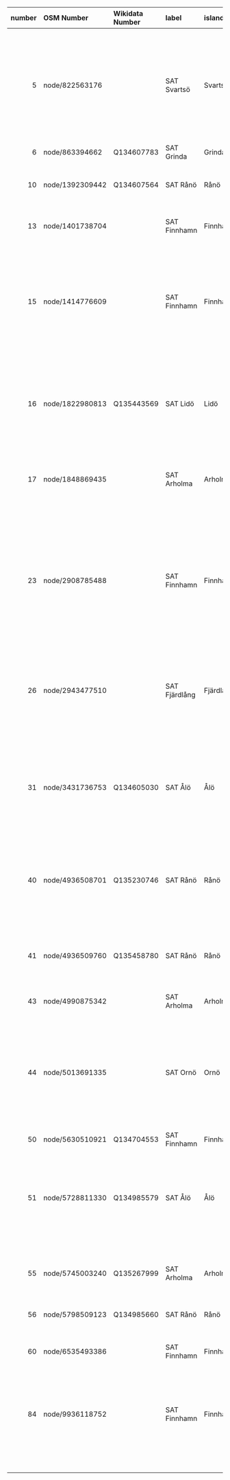 |   number | OSM Number      | Wikidata Number   | label         | island    | access   | drinking_water   | note                                                                                            | note:en                                                                            | operator            | operator:wikidata   | contact_url   | contact_phone   | wikimedia_commons                      | image                                                                                                                                                                                     | image:license   | image:license:wikidata   | check_date   | start_date   | osm_notes_nearby                                                                                                         | osm_note_ids   | osm_note_links                             | fixme                                                                                                                                            |
|---------:|:----------------|:------------------|:--------------|:----------|:---------|:-----------------|:------------------------------------------------------------------------------------------------|:-----------------------------------------------------------------------------------|:--------------------|:--------------------|:--------------|:----------------|:---------------------------------------|:------------------------------------------------------------------------------------------------------------------------------------------------------------------------------------------|:----------------|:-------------------------|:-------------|:-------------|:-------------------------------------------------------------------------------------------------------------------------|:---------------|:-------------------------------------------|:-------------------------------------------------------------------------------------------------------------------------------------------------|
|        5 | node/822563176  |                   | SAT Svartsö   | Svartsö   |          |                  |                                                                                                 |                                                                                    |                     |                     |               |                 |                                        |                                                                                                                                                                                           |                 |                          |              |              | Fungerar detta dricksvatten 2025 https://www.openstreetmap.org/node/822563176                                            | 4874294        | https://www.openstreetmap.org/note/4874294 | saknar drinking_water-tag; saknar access; saknar bild; saknar operator; saknar länk till Wikidata; saknar check_date; kolla närliggande OSM Note |
|        6 | node/863394662  | Q134607783        | SAT Grinda    | Grinda    | yes      | yes              |                                                                                                 |                                                                                    |                     |                     |               |                 |                                        | https://upload.wikimedia.org/wikipedia/commons/3/3f/SAT_Grinda_camping_vattenpump.jpg                                                                                                     | CC-0            | Q6938433                 | 2025-03-23   |              |                                                                                                                          |                |                                            | saknar operator                                                                                                                                  |
|       10 | node/1392309442 | Q134607564        | SAT Rånö      | Rånö      |          |                  |                                                                                                 |                                                                                    |                     |                     |               |                 |                                        | https://upload.wikimedia.org/wikipedia/commons/b/b9/SAT_R%C3%A5n%C3%B6_vandring_2025_04_09.jpg                                                                                            | CC-0            |                          | 2025-08-02   |              |                                                                                                                          |                |                                            | saknar drinking_water-tag; saknar access; saknar operator                                                                                        |
|       13 | node/1401738704 |                   | SAT Finnhamn  | Finnhamn  | yes      | yes              |                                                                                                 |                                                                                    |                     |                     |               |                 |                                        | https://upload.wikimedia.org/wikipedia/commons/thumb/b/b9/SAT_Finnhamn_camp_site_water_02.jpg/1536px-SAT_Finnhamn_camp_site_water_02.jpg                                                  | CC-0            |                          | 2025-08-10   |              |                                                                                                                          |                |                                            | saknar operator; saknar länk till Wikidata                                                                                                       |
|       15 | node/1414776609 |                   | SAT Finnhamn  | Finnhamn  |          |                  |                                                                                                 |                                                                                    |                     |                     |               |                 |                                        |                                                                                                                                                                                           |                 |                          |              |              | Vad är status på denna pump? Jag har tagit kort på dricksvattenpumparna och lagt upp dom på Wikicommons men missat denna | 4720705        | https://www.openstreetmap.org/note/4720705 | saknar drinking_water-tag; saknar access; saknar bild; saknar operator; saknar länk till Wikidata; saknar check_date; kolla närliggande OSM Note |
|          |                 |                   |               |           |          |                  |                                                                                                 |                                                                                    |                     |                     |               |                 |                                        |                                                                                                                                                                                           |                 |                          |              |              |                                                                                                                          |                |                                            |                                                                                                                                                  |
|          |                 |                   |               |           |          |                  |                                                                                                 |                                                                                    |                     |                     |               |                 |                                        |                                                                                                                                                                                           |                 |                          |              |              | https://commons.wikimedia.org/wiki/Category:SAT_Finnhamn_drinking_water                                                  |                |                                            |                                                                                                                                                  |
|       16 | node/1822980813 | Q135443569        | SAT Lidö      | Lidö      | yes      |                  |                                                                                                 |                                                                                    |                     |                     |               |                 |                                        |                                                                                                                                                                                           |                 |                          |              |              |                                                                                                                          |                |                                            | saknar drinking_water-tag; saknar bild; saknar operator; saknar check_date                                                                       |
|       17 | node/1848869435 |                   | SAT Arholma   | Arholma   |          |                  |                                                                                                 |                                                                                    |                     |                     |               |                 |                                        |                                                                                                                                                                                           |                 |                          |              |              |                                                                                                                          | 4872169        | https://www.openstreetmap.org/note/4872169 | saknar drinking_water-tag; saknar access; saknar bild; saknar operator; saknar länk till Wikidata; saknar check_date                             |
|       23 | node/2908785488 |                   | SAT Finnhamn  | Finnhamn  |          |                  |                                                                                                 |                                                                                    |                     |                     |               |                 |                                        |                                                                                                                                                                                           |                 |                          |              |              | Need to check drinking water access...                                                                                   | 4917193        | https://www.openstreetmap.org/note/4917193 | saknar drinking_water-tag; saknar access; saknar bild; saknar operator; saknar länk till Wikidata; saknar check_date; kolla närliggande OSM Note |
|       26 | node/2943477510 |                   | SAT Fjärdlång | Fjärdlång | yes      | unknown          | måste bekräftas                                                                                 |                                                                                    |                     |                     |               |                 |                                        | https://upload.wikimedia.org/wikipedia/commons/2/21/SAT_Fj%C3%A4rdl%C3%A5ng_2025_april_vattenkran_och_toalett.jpg                                                                         | CC-0            | Q6938433                 |              |              | Vatten kran och torrdass                                                                                                 | 4718793        | https://www.openstreetmap.org/note/4718793 | dricksvatten ej testat / unknown; saknar operator; saknar länk till Wikidata; saknar check_date; kolla närliggande OSM Note                      |
|       31 | node/3431736753 | Q134605030        | SAT Ålö       | Ålö       | yes      |                  | Drickbart vatten Ta gärna vatten – men slösa inte. Det är ont om färskvatten i hela skärgården. | Drinkable water Please save on water. There is a water scarcity in the archipelago | Skärgårdsstiftelsen | Q10670989           |               |                 | Category:Ålö Storsand drinking water   | https://upload.wikimedia.org/wikipedia/commons/f/fc/SAT_%C3%85l%C3%B6_vandring_2025_april_55_-_vatten_vid_Storsand.jpg                                                                    | CC0 1.0         | Q6938433                 | 2025-08-06   |              |                                                                                                                          |                |                                            | saknar drinking_water-tag                                                                                                                        |
|       40 | node/4936508701 | Q135230746        | SAT Rånö      | Rånö      |          |                  |                                                                                                 |                                                                                    |                     |                     |               |                 |                                        |                                                                                                                                                                                           |                 |                          |              |              | Pratade med ansvarig för stugbyn skall finnas pump uppe i skogen                                                         | 4782421        | https://www.openstreetmap.org/note/4782421 | saknar drinking_water-tag; saknar access; saknar bild; saknar operator; saknar check_date; kolla närliggande OSM Note                            |
|       41 | node/4936509760 | Q135458780        | SAT Rånö      | Rånö      |          |                  |                                                                                                 |                                                                                    |                     |                     |               |                 |                                        |                                                                                                                                                                                           |                 |                          | 2025-04-02   |              |                                                                                                                          |                |                                            | saknar drinking_water-tag; saknar access; saknar bild; saknar operator                                                                           |
|       43 | node/4990875342 |                   | SAT Arholma   | Arholma   | yes      | yes              |                                                                                                 |                                                                                    |                     |                     |               |                 |                                        | https://upload.wikimedia.org/wikipedia/commons/thumb/a/ac/SAT_Arholma_20250813_vandring_leden_06.jpg/1536px-SAT_Arholma_20250813_vandring_leden_06.jpg                                    | CC-0            | Q6938433                 | 2025-08-13   |              |                                                                                                                          |                |                                            | saknar operator; saknar länk till Wikidata                                                                                                       |
|       44 | node/5013691335 |                   | SAT Ornö      | Ornö      | yes      |                  |                                                                                                 |                                                                                    |                     |                     |               |                 |                                        |                                                                                                                                                                                           |                 |                          |              |              | Node https://www.openstreetmap.org/node/5013691335                                                                       | 4704932        | https://www.openstreetmap.org/note/4704932 | saknar drinking_water-tag; saknar bild; saknar operator; saknar länk till Wikidata; saknar check_date; kolla närliggande OSM Note                |
|       50 | node/5630510921 | Q134704553        | SAT Finnhamn  | Finnhamn  | yes      | yes              |                                                                                                 |                                                                                    |                     |                     |               |                 |                                        | https://upload.wikimedia.org/wikipedia/commons/thumb/2/2a/SAL_Finnhamn_stugbyn_vattenpump_01.jpg/500px-SAL_Finnhamn_stugbyn_vattenpump_01.jpg                                             |                 |                          | 2025-04-18   |              |                                                                                                                          |                |                                            | bild utan licensinfo; saknar operator                                                                                                            |
|       51 | node/5728811330 | Q134985579        | SAT Ålö       | Ålö       | yes      | yes              | Drickbart vatten Ta gärna vatten – men slösa inte. Det är ont om färskvatten i hela skärgården. | Drinkable water Please save on water. There is a water scarcity in the archipelago | Skärgårdsstiftelsen | Q10670989           |               |                 | Category:Ålö_ferry_stop_drinking_water | https://upload.wikimedia.org/wikipedia/commons/0/09/SAT_%C3%85l%C3%B6_vandring_2025_april_05_vattenpump.jpg                                                                               | CC-0            | Q6938433                 | 2025-08-04   |              |                                                                                                                          |                |                                            |                                                                                                                                                  |
|       55 | node/5745003240 | Q135267999        | SAT Arholma   | Arholma   | yes      | yes              | Vattnet verkar ha mycket järn och ej testat                                                     | The water seems to have a lot of iron and has not been tested                      | Skärgårdsstiftelsen | Q10670989           |               |                 | Category:Arholma_camping_dricksvatten  | https://upload.wikimedia.org/wikipedia/commons/thumb/e/ec/Arholma_SAT_20250813_18_dricksvattenpump.jpg/1536px-Arholma_SAT_20250813_18_dricksvattenpump.jpg                                |                 |                          | 2025-08-13   |              |                                                                                                                          |                |                                            | bild utan licensinfo                                                                                                                             |
|       56 | node/5798509123 | Q134985660        | SAT Rånö      | Rånö      |          | yes              |                                                                                                 |                                                                                    |                     |                     |               |                 | Category:Rånö_drinking_water_camp_site | https://upload.wikimedia.org/wikipedia/commons/thumb/b/be/SAT_R%C3%A5n%C3%B6_vattenpump_vid_t%C3%A4ltplatsen.jpg/3024px-SAT_R%C3%A5n%C3%B6_vattenpump_vid_t%C3%A4ltplatsen.jpg            | CC-0            | Q6938433                 | 2025-04-02   |              |                                                                                                                          |                |                                            | saknar access; saknar operator                                                                                                                   |
|       60 | node/6535493386 |                   | SAT Finnhamn  | Finnhamn  | yes      | yes              |                                                                                                 |                                                                                    |                     |                     |               |                 |                                        | https://upload.wikimedia.org/wikipedia/commons/thumb/c/c9/SAL_Finnhamn_stugbyn_vattenpump_2.jpg/500px-SAL_Finnhamn_stugbyn_vattenpump_2.jpg                                               |                 |                          | 2025-04-18   |              |                                                                                                                          |                |                                            | bild utan licensinfo; saknar operator; saknar länk till Wikidata                                                                                 |
|       84 | node/9936118752 |                   | SAT Finnhamn  | Finnhamn  | yes      | yes              |                                                                                                 |                                                                                    |                     |                     |               |                 |                                        | https://upload.wikimedia.org/wikipedia/commons/thumb/c/c6/SAT_Finnhamn_Idholmen_vattenkran_stugbyn_-_avst%C3%A4ngd.jpg/500px-SAT_Finnhamn_Idholmen_vattenkran_stugbyn_-_avst%C3%A4ngd.jpg |                 |                          | 2025-04-19   |              | Needs to be confirmed working                                                                                            | 4716882        | https://www.openstreetmap.org/note/4716882 | bild utan licensinfo; saknar operator; saknar länk till Wikidata; kolla närliggande OSM Note                                                     |
|          |                 |                   |               |           |          |                  |                                                                                                 |                                                                                    |                     |                     |               |                 |                                        |                                                                                                                                                                                           |                 |                          |              |              |                                                                                                                          |                |                                            |                                                                                                                                                  |
|          |                 |                   |               |           |          |                  |                                                                                                 |                                                                                    |                     |                     |               |                 |                                        |                                                                                                                                                                                           |                 |                          |              |              | Its not on the Finnhamn map https://commons.wikimedia.org/wiki/File:Finnhams_karta.jpg                                   |                |                                            |                                                                                                                                                  |